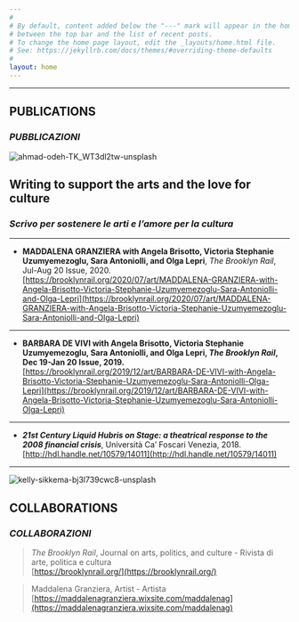 ```yaml
---
#
# By default, content added below the "---" mark will appear in the home page
# between the top bar and the list of recent posts.
# To change the home page layout, edit the _layouts/home.html file.
# See: https://jekyllrb.com/docs/themes/#overriding-theme-defaults
#
layout: home
---
```

*****

## **PUBLICATIONS** 

### **<em>PUBBLICAZIONI</em>** 



![ahmad-odeh-TK_WT3dl2tw-unsplash](https://user-images.githubusercontent.com/57620839/69497364-56cb9d00-0edc-11ea-89be-f189050132eb.jpg)

## Writing to support the arts and the love for culture

### <em>Scrivo per sostenere le arti e l’amore per la cultura</em>
*****  

*   **MADDALENA GRANZIERA with Angela Brisotto, Victoria Stephanie Uzumyemezoglu, Sara Antoniolli, and Olga Lepri**, _The Brooklyn Rail_, Jul-Aug 20 Issue, 2020.  
[https://brooklynrail.org/2020/07/art/MADDALENA-GRANZIERA-with-Angela-Brisotto-Victoria-Stephanie-Uzumyemezoglu-Sara-Antoniolli-and-Olga-Lepri](https://brooklynrail.org/2020/07/art/MADDALENA-GRANZIERA-with-Angela-Brisotto-Victoria-Stephanie-Uzumyemezoglu-Sara-Antoniolli-and-Olga-Lepri)

*****  

*   **BARBARA DE VIVI with Angela Brisotto, Victoria Stephanie Uzumyemezoglu, Sara Antoniolli, and Olga Lepri, _The Brooklyn Rail_, Dec 19-Jan 20 Issue, 2019.**  
[https://brooklynrail.org/2019/12/art/BARBARA-DE-VIVI-with-Angela-Brisotto-Victoria-Stephanie-Uzumyemezoglu-Sara-Antoniolli-Olga-Lepri](https://brooklynrail.org/2019/12/art/BARBARA-DE-VIVI-with-Angela-Brisotto-Victoria-Stephanie-Uzumyemezoglu-Sara-Antoniolli-Olga-Lepri)

*****  

*   ***21st Century Liquid Hubris on Stage: a theatrical response to the 2008 financial crisis***, Università Ca’ Foscari Venezia, 2018.  
[http://hdl.handle.net/10579/14011](http://hdl.handle.net/10579/14011)

*****  

![kelly-sikkema-bj3l739cwc8-unsplash](https://user-images.githubusercontent.com/57620839/87149807-34429480-c2b1-11ea-9391-1d5e80c2b635.jpg)

## **COLLABORATIONS** 

### **<em>COLLABORAZIONI</em>**

> <em>The Brooklyn Rail</em>, 
> Journal on arts, politics, and culture - Rivista di arte, politica e cultura  
> [https://brooklynrail.org/](https://brooklynrail.org/)

> Maddalena Granziera, 
> Artist - Artista  
> [https://maddalenagranziera.wixsite.com/maddalenag](https://maddalenagranziera.wixsite.com/maddalenag)

